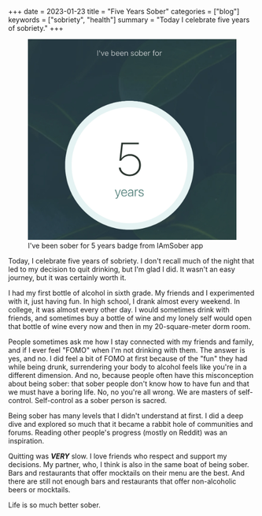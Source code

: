+++
date = 2023-01-23
title = "Five Years Sober"
categories = ["blog"]
keywords = ["sobriety", "health"]
summary = "Today I celebrate five years of sobriety."
+++


<figure>
  <img src="/static/media/5%20years%20sober.jpg" alt="I've been sober for 5 years badge from IAmSober app" loading="lazy" />
  <figcaption>I've been sober for 5 years badge from IAmSober app</figcaption>
</figure>



Today, I celebrate five years of sobriety. I don't recall much of the night that led to my decision to quit drinking, but I'm glad I did. It wasn't an easy journey, but it was certainly worth it.

I had my first bottle of alcohol in sixth grade. My friends and I experimented with it, just having fun. In high school, I drank almost every weekend. In college, it was almost every other day. I would sometimes drink with friends, and sometimes buy a bottle of wine and my lonely self would open that bottle of wine every now and then in my 20-square-meter dorm room.

People sometimes ask me how I stay connected with my friends and family, and if I ever feel "FOMO" when I'm not drinking with them. The answer is yes, and no. I did feel a bit of FOMO at first because of the "fun" they had while being drunk, surrendering your body to alcohol feels like you're in a different dimension. And no, because people often have this misconception about being sober: that sober people don't know how to have fun and that we must have a boring life. No, no you're all wrong. We are masters of self-control. Self-control as a sober person is sacred. 

Being sober has many levels that I didn't understand at first. I did a deep dive and explored so much that it became a rabbit hole of communities and forums. Reading other people's progress (mostly on Reddit) was an inspiration.

Quitting was ***VERY*** slow. I love friends who respect and support my decisions. My partner, who, I think is also in the same boat of being sober. Bars and restaurants that offer mocktails on their menu are the best. And there are still not enough bars and restaurants that offer non-alcoholic beers or mocktails.

Life is so much better sober.